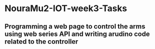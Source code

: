 # NouraMu2-IOT-week3-Tasks
## Programming a web page to control the arms using web series API and writing arudino code related to the controller
